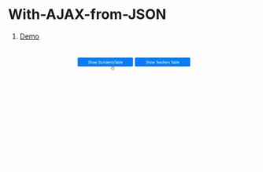 # With-AJAX-from-JSON

1. [Demo](https://fuadsuleymanli.xyz/Demos/withajaxfromjson/) 

![SreenShot](screenshot.gif)
